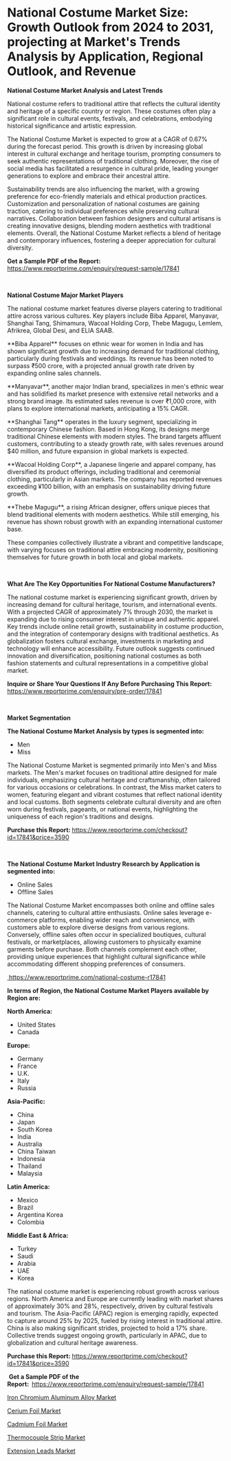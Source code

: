 <p><h1>National Costume Market Size: Growth Outlook from 2024 to 2031, projecting at Market's Trends Analysis by Application, Regional Outlook, and Revenue</h1></p><p><strong>National Costume Market Analysis and Latest Trends</strong></p>
<p><p>National costume refers to traditional attire that reflects the cultural identity and heritage of a specific country or region. These costumes often play a significant role in cultural events, festivals, and celebrations, embodying historical significance and artistic expression. </p><p>The National Costume Market is expected to grow at a CAGR of 0.67% during the forecast period. This growth is driven by increasing global interest in cultural exchange and heritage tourism, prompting consumers to seek authentic representations of traditional clothing. Moreover, the rise of social media has facilitated a resurgence in cultural pride, leading younger generations to explore and embrace their ancestral attire. </p><p>Sustainability trends are also influencing the market, with a growing preference for eco-friendly materials and ethical production practices. Customization and personalization of national costumes are gaining traction, catering to individual preferences while preserving cultural narratives. Collaboration between fashion designers and cultural artisans is creating innovative designs, blending modern aesthetics with traditional elements. Overall, the National Costume Market reflects a blend of heritage and contemporary influences, fostering a deeper appreciation for cultural diversity.</p></p>
<p><strong>Get a Sample PDF of the Report:&nbsp;</strong> <a href="https://www.reportprime.com/enquiry/request-sample/17841?utm_campaign=1106&utm_medium=2&utm_source=Github&utm_content=ia&utm_term=20112024&utm_id=national-costume">https://www.reportprime.com/enquiry/request-sample/17841</a></p>
<p>&nbsp;</p>
<p><strong>National Costume Major Market Players</strong></p>
<p><p>The national costume market features diverse players catering to traditional attire across various cultures. Key players include Biba Apparel, Manyavar, Shanghai Tang, Shimamura, Wacoal Holding Corp, Thebe Magugu, Lemlem, Afrikrea, Global Desi, and ELIA SAAB.</p><p>**Biba Apparel** focuses on ethnic wear for women in India and has shown significant growth due to increasing demand for traditional clothing, particularly during festivals and weddings. Its revenue has been noted to surpass ₹500 crore, with a projected annual growth rate driven by expanding online sales channels.</p><p>**Manyavar**, another major Indian brand, specializes in men's ethnic wear and has solidified its market presence with extensive retail networks and a strong brand image. Its estimated sales revenue is over ₹1,000 crore, with plans to explore international markets, anticipating a 15% CAGR.</p><p>**Shanghai Tang** operates in the luxury segment, specializing in contemporary Chinese fashion. Based in Hong Kong, its designs merge traditional Chinese elements with modern styles. The brand targets affluent customers, contributing to a steady growth rate, with sales revenues around $40 million, and future expansion in global markets is expected.</p><p>**Wacoal Holding Corp**, a Japanese lingerie and apparel company, has diversified its product offerings, including traditional and ceremonial clothing, particularly in Asian markets. The company has reported revenues exceeding ¥100 billion, with an emphasis on sustainability driving future growth.</p><p>**Thebe Magugu**, a rising African designer, offers unique pieces that blend traditional elements with modern aesthetics. While still emerging, his revenue has shown robust growth with an expanding international customer base.</p><p>These companies collectively illustrate a vibrant and competitive landscape, with varying focuses on traditional attire embracing modernity, positioning themselves for future growth in both local and global markets.</p></p>
<p>&nbsp;</p>
<p><strong>What Are The Key Opportunities For National Costume Manufacturers?</strong></p>
<p><p>The national costume market is experiencing significant growth, driven by increasing demand for cultural heritage, tourism, and international events. With a projected CAGR of approximately 7% through 2030, the market is expanding due to rising consumer interest in unique and authentic apparel. Key trends include online retail growth, sustainability in costume production, and the integration of contemporary designs with traditional aesthetics. As globalization fosters cultural exchange, investments in marketing and technology will enhance accessibility. Future outlook suggests continued innovation and diversification, positioning national costumes as both fashion statements and cultural representations in a competitive global market.</p></p>
<p><strong>Inquire or Share Your Questions If Any Before Purchasing This Report:</strong> <a href="https://www.reportprime.com/enquiry/pre-order/17841?utm_campaign=1106&utm_medium=2&utm_source=Github&utm_content=ia&utm_term=20112024&utm_id=national-costume">https://www.reportprime.com/enquiry/pre-order/17841</a></p>
<p>&nbsp;</p>
<p><strong>Market Segmentation</strong></p>
<p><strong>The National Costume Market Analysis by types is segmented into:</strong></p>
<p><ul><li>Men</li><li>Miss</li></ul></p>
<p><p>The National Costume Market is segmented primarily into Men's and Miss markets. The Men's market focuses on traditional attire designed for male individuals, emphasizing cultural heritage and craftsmanship, often tailored for various occasions or celebrations. In contrast, the Miss market caters to women, featuring elegant and vibrant costumes that reflect national identity and local customs. Both segments celebrate cultural diversity and are often worn during festivals, pageants, or national events, highlighting the uniqueness of each region's traditions and designs.</p></p>
<p><strong>Purchase this Report:&nbsp;</strong><a href="https://www.reportprime.com/checkout?id=17841&price=3590&utm_campaign=1106&utm_medium=2&utm_source=Github&utm_content=ia&utm_term=20112024&utm_id=national-costume">https://www.reportprime.com/checkout?id=17841&price=3590</a></p>
<p>&nbsp;</p>
<p><strong>The National Costume Market Industry Research by Application is segmented into:</strong></p>
<p><ul><li>Online Sales</li><li>Offline Sales</li></ul></p>
<p><p>The National Costume Market encompasses both online and offline sales channels, catering to cultural attire enthusiasts. Online sales leverage e-commerce platforms, enabling wider reach and convenience, with customers able to explore diverse designs from various regions. Conversely, offline sales often occur in specialized boutiques, cultural festivals, or marketplaces, allowing customers to physically examine garments before purchase. Both channels complement each other, providing unique experiences that highlight cultural significance while accommodating different shopping preferences of consumers.</p></p>
<p><a href="https://www.reportprime.com/national-costume-r17841?utm_campaign=1106&utm_medium=2&utm_source=Github&utm_content=ia&utm_term=20112024&utm_id=national-costume">&nbsp;https://www.reportprime.com/national-costume-r17841</a></p>
<p><strong>In terms of Region, the National Costume Market Players available by Region are:</strong></p>
<p>
    <p> <strong> North America: </strong>
        <ul>
            <li>United States</li>
            <li>Canada</li>
        </ul>
        </p> 
    <p> <strong> Europe: </strong>
        <ul>
            <li>Germany</li>
            <li>France</li>
            <li>U.K.</li>
            <li>Italy</li>
            <li>Russia</li>
        </ul>
        </p> 
    <p> <strong> Asia-Pacific: </strong>
        <ul>
            <li>China</li>
            <li>Japan</li>
            <li>South Korea</li>
            <li>India</li>
            <li>Australia</li>
            <li>China Taiwan</li>
            <li>Indonesia</li>
            <li>Thailand</li>
            <li>Malaysia</li>
        </ul>
        </p> 
    <p> <strong> Latin America: </strong>
        <ul>
            <li>Mexico</li>
            <li>Brazil</li>
            <li>Argentina Korea</li>
            <li>Colombia</li>
        </ul>
        </p> 
    <p> <strong> Middle East & Africa: </strong>
        <ul>
            <li>Turkey</li>
            <li>Saudi</li>
            <li>Arabia</li>
            <li>UAE</li>
            <li>Korea</li>
        </ul>
    </p>
    </p>
<p><p>The national costume market is experiencing robust growth across various regions. North America and Europe are currently leading with market shares of approximately 30% and 28%, respectively, driven by cultural festivals and tourism. The Asia-Pacific (APAC) region is emerging rapidly, expected to capture around 25% by 2025, fueled by rising interest in traditional attire. China is also making significant strides, projected to hold a 17% share. Collective trends suggest ongoing growth, particularly in APAC, due to globalization and cultural heritage awareness.</p></p>
<p><strong>Purchase this Report: </strong><a href="https://www.reportprime.com/checkout?id=17841&price=3590&utm_campaign=1106&utm_medium=2&utm_source=Github&utm_content=ia&utm_term=20112024&utm_id=national-costume">https://www.reportprime.com/checkout?id=17841&price=3590</a></p>
<p>&nbsp;<strong>Get a Sample PDF of the Report:&nbsp;&nbsp;</strong><a href="https://www.reportprime.com/enquiry/request-sample/17841?utm_campaign=1106&utm_medium=2&utm_source=Github&utm_content=ia&utm_term=20112024&utm_id=national-costume">https://www.reportprime.com/enquiry/request-sample/17841</a></p>
<p><strong></strong></p>
<p><p><a href="https://www.linkedin.com/pulse/global-iron-chromium-aluminum-alloy-market-trends-insights-t84se?utm_campaign=1106&utm_medium=2&utm_source=Github&utm_content=ia&utm_term=20112024&utm_id=national-costume">Iron Chromium Aluminum Alloy Market</a></p><p><a href="https://issuu.com/reportprime-2/docs/cerium-foil-market-size-2030.pptx_c1da73c6d06080?utm_campaign=1106&utm_medium=2&utm_source=Github&utm_content=ia&utm_term=20112024&utm_id=national-costume">Cerium Foil Market</a></p><p><a href="https://issuu.com/reportprime-2/docs/cadmium-foil-market-size-2030.pptx_6108a7041e368a?utm_campaign=1106&utm_medium=2&utm_source=Github&utm_content=ia&utm_term=20112024&utm_id=national-costume">Cadmium Foil Market</a></p><p><a href="https://www.linkedin.com/pulse/global-perspectives-thermocouple-strip-market-trends-zzcdf?utm_campaign=1106&utm_medium=2&utm_source=Github&utm_content=ia&utm_term=20112024&utm_id=national-costume">Thermocouple Strip Market</a></p><p><a href="https://www.linkedin.com/pulse/global-extension-leads-market-product-types-applications-uhpaf?utm_campaign=1106&utm_medium=2&utm_source=Github&utm_content=ia&utm_term=20112024&utm_id=national-costume">Extension Leads Market</a></p></p>